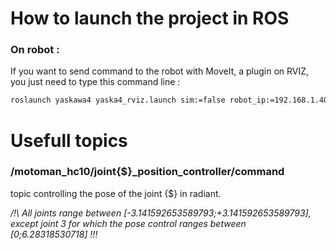 # How to launch the project in ROS

### __On robot__ :

If you want to send command to the robot with MoveIt, a plugin on RVIZ, you just need to type this command line :
```bash
roslaunch yaskawa4 yaska4_rviz.launch sim:=false robot_ip:=192.168.1.40 controller:=yrc1000
```

# Usefull topics

### **/motoman_hc10/joint{$}_position_controller/command**

topic controlling the pose of the joint {$} in radiant.

*/!\ All joints range between [-3.141592653589793;+3.141592653589793], except joint 3 for which the pose control ranges between [0;6.28318530718] !!!*


